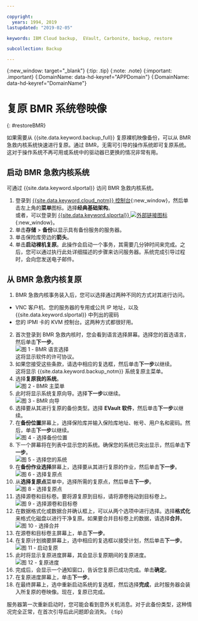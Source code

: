 ```yaml
---

copyright:
  years: 1994, 2019
lastupdated: "2019-02-05"

keywords: IBM Cloud backup,  EVault, Carbonite, backup, restore

subcollection: Backup

---
```

{:new_window: target="_blank"}
{:tip: .tip}
{:note: .note}
{:important: .important}
{:DomainName: data-hd-keyref="APPDomain"}
{:DomainName: data-hd-keyref="DomainName"}

# 复原 BMR 系统卷映像
{: #restoreBMR}

如果需要从 {{site.data.keyword.backup_full}} 复原裸机映像备份，可以从 BMR 急救内核系统快速进行复原。通过 BMR，无需可引导的操作系统即可复原系统。这对于操作系统不再可用或系统中的驱动器已更换的情况非常有用。

## 启动 BMR 急救内核系统

可通过 {{site.data.keyword.slportal}} 访问 BMR 急救内核系统。
1. 登录到 [{{site.data.keyword.cloud_notm}} 控制台](https://{DomainName}){:new_window}，然后单击左上角的**菜单**图标。选择**经典基础架构**。<br/>
或者，可以登录到 [{{site.data.keyword.slportal}} ![外部链接图标](../../icons/launch-glyph.svg "外部链接图标")](https://control.softlayer.com/){:new_window}。
2. 单击**存储** > **备份**以显示具有备份服务的服务器。
3. 单击保险库旁边的**箭头**。
4. 单击**启动裸机复原**。此操作会启动一个事务，其需要几分钟时间来完成。之后，您可以通过执行此处详细描述的步骤来访问服务器。系统完成引导过程时，会向您发送电子邮件。


## 从 BMR 急救内核复原

1. BMR 急救内核事务装入后，您可以选择通过两种不同的方式对其进行访问。
  - VNC 客户机、您的服务器的专用或公共 IP 地址，以及 {{site.data.keyword.slportal}} 中列出的密码
  - 您的 IPMI 卡的 KVM 控制台。这两种方式都很好用。
2. 首次登录到 BMR 急救内核时，您会看到语言选择屏幕。选择您的首选语言，然后单击**下一步**。
<br/>![图 1 - BMR 语言选择](/images/bmr1.png)<br/> 这将显示软件的许可协议。
3. 如果您接受这些条款，请选中相应的复选框，然后单击**下一步**以继续。<br/> 这将显示 {{site.data.keyword.backup_notm}} 系统复原主菜单。
4. 选择**复原我的系统**。
<br/>![图 2 - BMR 主菜单](/images/bmr2.png)
5. 此时将显示系统复原向导。选择**下一步**以继续。
<br/>![图 3 - BMR 向导](/images/bmr3.png)
6. 选择要从其进行复原的备份类型。选择 **EVault 软件**，然后单击**下一步**以继续。
7. 在**备份位置**屏幕上，选择保险库并输入保险库地址、帐号、用户名和密码。然后，单击**下一步**以继续。
<br/>![图 4 - 选择备份位置](/images/bmr4.png)
8. 下一个屏幕将在列表中显示您的系统。确保您的系统已突出显示，然后单击**下一步**。
<br/>![图 5 - 选择您的系统](/images/bmr5.png)
9. 在**备份作业选择**屏幕上，选择要从其进行复原的作业，然后单击**下一步**。
<br/>![图 6 - 选择复原点](/images/bmr6.png)
10. 从**选择复原点**菜单中，选择所需的复原点，然后单击**下一步**。
<br/>![图 8 - 选择复原点](/images/bmr8.png)
11. 选择源卷和目标卷。要将源复原到目标，请将源卷拖动到目标卷上。
<br/>![图 9 - 选择源卷和目标卷](/images/bmr9.png)
12. 在数据格式化或数据合并确认框上，可以从两个选项中进行选择。选择**格式化**来格式化磁盘以进行干净复原。如果要合并目标卷上的数据，请选择**合并**。
<br/>![图 10 - 选择合并](/images/bmr10.png)
13. 在源卷和目标卷主屏幕上，单击**下一步**。
14. 在复原计划摘要屏幕上，选中相应的复选框以接受计划，然后单击**下一步**。
<br/>![图 11 - 启动复原](/images/bmr11.png)
15. 此时将显示复原进度屏幕，其会显示复原期间的复原进度。
<br/>![图 12 - 复原进度](/images/bmr12.png)
16. 完成后，会显示一个通知窗口，告诉您复原已成功完成。单击**确定**。
17. 在复原进度屏幕上，单击**下一步**。
18. 在最终屏幕上，选中重新启动系统的复选框，然后选择**完成**，此时服务器会装入所复原的卷映像。现在，复原已完成。<br/>

  服务器第一次重新启动时，您可能会看到意外关机消息。对于此备份类型，这种情况完全正常，在首次引导后此问题即会消失。
  {:tip}
